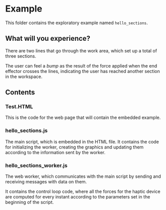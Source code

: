 # Example

This folder contains the exploratory example named `hello_sections`.

## What will you experience?

There are two lines that go through the work area, which set up a total of three sections.

The user can feel a _bump_ as the result of the force applied when the end effector crosses the lines, indicating the user has reached another section in the workspace.

## Contents

### Test.HTML

This is the code for the web page that will contain the embedded example.

### hello_sections.js

The main script, which is embedded in the HTML file. It contains the code for initializing the worker, creating the graphics and updating them according to the information sent by the worker.

### hello_sections_worker.js

The web worker, which communicates with the main script by sending and receiving messages with data on them.

It contains the control loop code, where all the forces for the haptic device are computed for every instant according to the parameters set in the beginning of the script.
